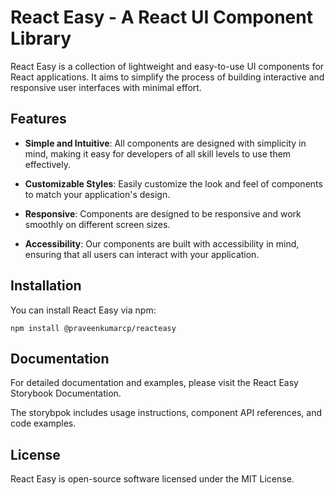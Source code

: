 # React Easy - A React UI Component Library

React Easy is a collection of lightweight and easy-to-use UI components for React applications. It aims to simplify the process of building interactive and responsive user interfaces with minimal effort.

## Features

- **Simple and Intuitive**: All components are designed with simplicity in mind, making it easy for developers of all skill levels to use them effectively.

- **Customizable Styles**: Easily customize the look and feel of components to match your application's design.

- **Responsive**: Components are designed to be responsive and work smoothly on different screen sizes.

- **Accessibility**: Our components are built with accessibility in mind, ensuring that all users can interact with your application.

## Installation

You can install React Easy via npm:

```
npm install @praveenkumarcp/reacteasy
```
## Documentation

For detailed documentation and examples, please visit the React Easy Storybook Documentation.

The storybpok includes usage instructions, component API references, and code examples.

## License

React Easy is open-source software licensed under the MIT License.